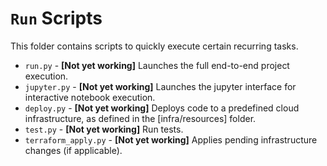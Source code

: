 # `Run` Scripts

This folder contains scripts to quickly execute certain recurring tasks.

* `run.py` - **[Not yet working]** Launches the full end-to-end project execution.
* `jupyter.py` - **[Not yet working]** Launches the jupyter interface for interactive notebook execution.
* `deploy.py` - **[Not yet working]** Deploys code to a predefined cloud infrastructure, as defined in the [infra/resources] folder.
* `test.py` - **[Not yet working]** Run tests.
* `terraform_apply.py` - **[Not yet working]** Applies pending infrastructure changes (if applicable).
